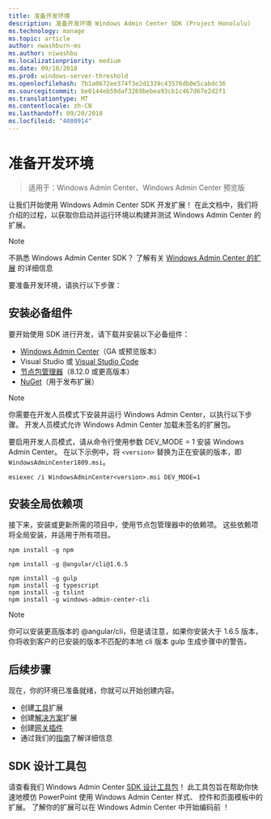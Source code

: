 ```yaml
---
title: 准备开发环境
description: 准备开发环境 Windows Admin Center SDK (Project Honolulu)
ms.technology: manage
ms.topic: article
author: nwashburn-ms
ms.author: niwashbu
ms.localizationpriority: medium
ms.date: 09/18/2018
ms.prod: windows-server-threshold
ms.openlocfilehash: 7b1a0672ee374f3e2d1339c43576db0e5cabdc36
ms.sourcegitcommit: be0144eb59daf3269bebea93cb1c467d67e2d2f1
ms.translationtype: MT
ms.contentlocale: zh-CN
ms.lasthandoff: 09/20/2018
ms.locfileid: "4080914"
---
```

# 准备开发环境

>适用于：Windows Admin Center、Windows Admin Center 预览版

让我们开始使用 Windows Admin Center SDK 开发扩展！  在此文档中，我们将介绍的过程，以获取你启动并运行环境以构建并测试 Windows Admin Center 的扩展。

> [!NOTE]
> 不熟悉 Windows Admin Center SDK？  了解有关 [Windows Admin Center 的扩展](extensibility-overview.md) 的详细信息

要准备开发环境，请执行以下步骤：

## 安装必备组件

要开始使用 SDK 进行开发，请下载并安装以下必备组件：

* [Windows Admin Center](https://aka.ms/WACDownloadPage)（GA 或预览版本）
* Visual Studio 或 [Visual Studio Code](http://code.visualstudio.com)
* [节点包管理器](https://npmjs.com/get-npm)（8.12.0 或更高版本）
* [NuGet](https://www.nuget.org/downloads)（用于发布扩展）

> [!NOTE]
> 你需要在开发人员模式下安装并运行 Windows Admin Center，以执行以下步骤。 开发人员模式允许 Windows Admin Center 加载未签名的扩展包。
>
>  要启用开发人员模式，请从命令行使用参数 DEV_MODE = 1 安装 Windows Admin Center。 在以下示例中，将 ```<version>``` 替换为正在安装的版本，即 ```WindowsAdminCenter1809.msi```。
>
> ```msiexec /i WindowsAdminCenter<version>.msi DEV_MODE=1```

## 安装全局依赖项

接下来，安装或更新所需的项目中，使用节点包管理器中的依赖项。 这些依赖项将全局安装，并适用于所有项目。

```
npm install -g npm

npm install -g @angular/cli@1.6.5

npm install -g gulp
npm install -g typescript
npm install -g tslint
npm install -g windows-admin-center-cli
```

>[!NOTE]
>你可以安装更高版本的 @angular/cli，但是请注意，如果你安装大于 1.6.5 版本，你将收到客户的已安装的版本不匹配的本地 cli 版本 gulp 生成步骤中的警告。

## 后续步骤

现在，你的环境已准备就绪，你就可以开始创建内容。

- 创建[工具](develop-tool.md)扩展
- 创建[解决方案](develop-solution.md)扩展
- 创建[网关插件](develop-gateway-plugin.md)
- 通过我们的[指南](guides.md)了解详细信息

## SDK 设计工具包

请查看我们 Windows Admin Center [SDK 设计工具包](https://github.com/Microsoft/windows-admin-center-sdk/blob/master/WindowsAdminCenterDesignToolkit.zip)！ 此工具包旨在帮助你快速地模仿 PowerPoint 使用 Windows Admin Center 样式、 控件和页面模板中的扩展。 了解你的扩展可以在 Windows Admin Center 中开始编码前 ！

